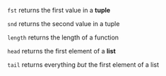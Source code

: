 `fst` returns the first value in a **tuple**

`snd` returns the second value in a tuple

`length` returns the length of a function

`head` returns the first element of a **list**

`tail` returns everything *but* the first element of a list

